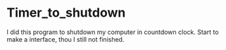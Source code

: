 # Timer_to_shutdown
I did this program to shutdown my computer in countdown clock. Start to make a interface, thou I still not finished.
